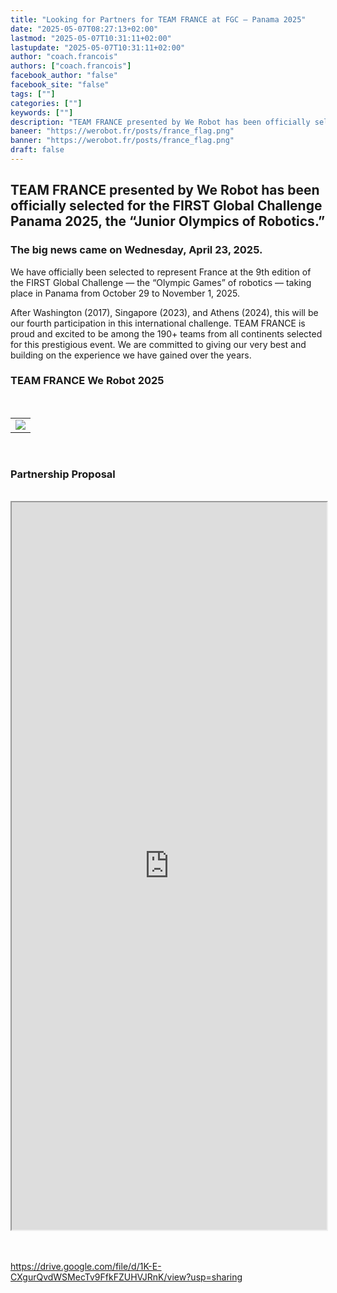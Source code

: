 ```yaml
---
title: "Looking for Partners for TEAM FRANCE at FGC – Panama 2025"
date: "2025-05-07T08:27:13+02:00"
lastmod: "2025-05-07T10:31:11+02:00"
lastupdate: "2025-05-07T10:31:11+02:00"
author: "coach.francois"
authors: ["coach.francois"]
facebook_author: "false"
facebook_site: "false"
tags: [""]
categories: [""]
keywords: [""]
description: "TEAM FRANCE presented by We Robot has been officially selected for the FIRST Global Challenge Panama 2025, the “Junior Olympics of Robotics.”"
baneer: "https://werobot.fr/posts/france_flag.png"
banner: "https://werobot.fr/posts/france_flag.png"
draft: false
---
```

## TEAM FRANCE presented by We Robot has been officially selected for the FIRST Global Challenge Panama 2025, the “Junior Olympics of Robotics.”

### The big news came on Wednesday, April 23, 2025.

We have officially been selected to represent France at the 9th edition of the FIRST Global Challenge — the “Olympic Games” of robotics — taking place in Panama from October 29 to November 1, 2025.

After Washington (2017), Singapore (2023), and Athens (2024), this will be our fourth participation in this international challenge. TEAM FRANCE is proud and excited to be among the 190+ teams from all continents selected for this prestigious event. We are committed to giving our very best and building on the experience we have gained over the years.

### TEAM FRANCE We Robot 2025

<br>
<center>
<table width="60%">
<tr>
<td><img src="https://werobot.fr/posts/team_france_panama_2025.png"></td>
</tr>
</table>
</center>
<br>

### Partnership Proposal

<br>
<center>
<iframe src="https://drive.google.com/file/d/1K-E-CXgurQvdWSMecTv9FfkFZUHVJRnK/preview" width="100%" height="1164" ></iframe>
</center>
<br><br>

https://drive.google.com/file/d/1K-E-CXgurQvdWSMecTv9FfkFZUHVJRnK/view?usp=sharing

















